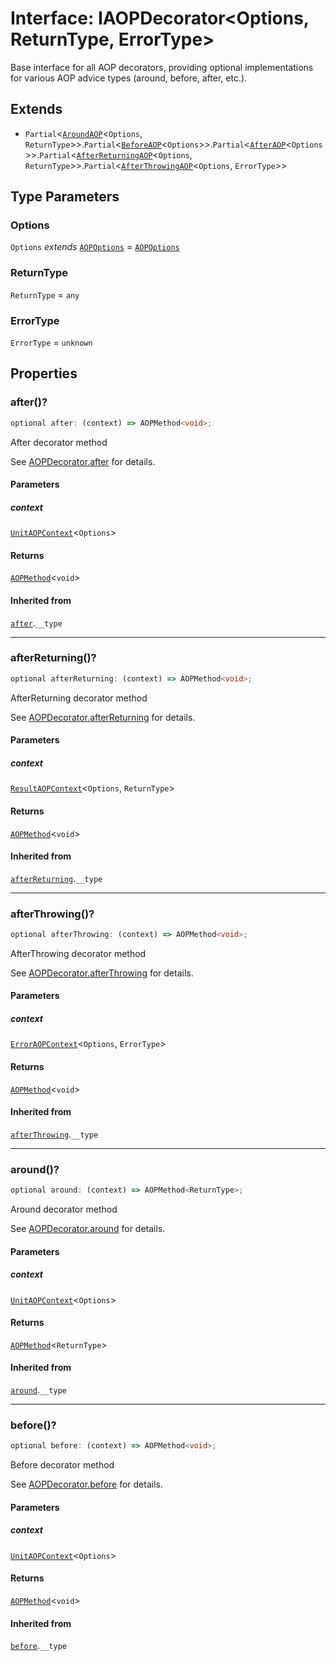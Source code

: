 # Interface: IAOPDecorator\<Options, ReturnType, ErrorType\>

Base interface for all AOP decorators, providing optional implementations
for various AOP advice types (around, before, after, etc.).

## Extends

- `Partial`\<[`AroundAOP`](AroundAOP.md)\<`Options`, `ReturnType`\>\>.`Partial`\<[`BeforeAOP`](BeforeAOP.md)\<`Options`\>\>.`Partial`\<[`AfterAOP`](AfterAOP.md)\<`Options`\>\>.`Partial`\<[`AfterReturningAOP`](AfterReturningAOP.md)\<`Options`, `ReturnType`\>\>.`Partial`\<[`AfterThrowingAOP`](AfterThrowingAOP.md)\<`Options`, `ErrorType`\>\>

## Type Parameters

### Options

`Options` *extends* [`AOPOptions`](../type-aliases/AOPOptions.md) = [`AOPOptions`](../type-aliases/AOPOptions.md)

### ReturnType

`ReturnType` = `any`

### ErrorType

`ErrorType` = `unknown`

## Properties

### after()?

```ts
optional after: (context) => AOPMethod<void>;
```

After decorator method

See [AOPDecorator.after](../classes/AOPDecorator.md#after-2) for details.

#### Parameters

##### context

[`UnitAOPContext`](../type-aliases/UnitAOPContext.md)\<`Options`\>

#### Returns

[`AOPMethod`](../type-aliases/AOPMethod.md)\<`void`\>

#### Inherited from

[`after`](#after).`__type`

***

### afterReturning()?

```ts
optional afterReturning: (context) => AOPMethod<void>;
```

AfterReturning decorator method

See [AOPDecorator.afterReturning](../classes/AOPDecorator.md#afterreturning-2) for details.

#### Parameters

##### context

[`ResultAOPContext`](../type-aliases/ResultAOPContext.md)\<`Options`, `ReturnType`\>

#### Returns

[`AOPMethod`](../type-aliases/AOPMethod.md)\<`void`\>

#### Inherited from

[`afterReturning`](#afterreturning).`__type`

***

### afterThrowing()?

```ts
optional afterThrowing: (context) => AOPMethod<void>;
```

AfterThrowing decorator method

See [AOPDecorator.afterThrowing](../classes/AOPDecorator.md#afterthrowing-2) for details.

#### Parameters

##### context

[`ErrorAOPContext`](../type-aliases/ErrorAOPContext.md)\<`Options`, `ErrorType`\>

#### Returns

[`AOPMethod`](../type-aliases/AOPMethod.md)\<`void`\>

#### Inherited from

[`afterThrowing`](#afterthrowing).`__type`

***

### around()?

```ts
optional around: (context) => AOPMethod<ReturnType>;
```

Around decorator method

See [AOPDecorator.around](../classes/AOPDecorator.md#around-2) for details.

#### Parameters

##### context

[`UnitAOPContext`](../type-aliases/UnitAOPContext.md)\<`Options`\>

#### Returns

[`AOPMethod`](../type-aliases/AOPMethod.md)\<`ReturnType`\>

#### Inherited from

[`around`](#around).`__type`

***

### before()?

```ts
optional before: (context) => AOPMethod<void>;
```

Before decorator method

See [AOPDecorator.before](../classes/AOPDecorator.md#before-2) for details.

#### Parameters

##### context

[`UnitAOPContext`](../type-aliases/UnitAOPContext.md)\<`Options`\>

#### Returns

[`AOPMethod`](../type-aliases/AOPMethod.md)\<`void`\>

#### Inherited from

[`before`](#before).`__type`
